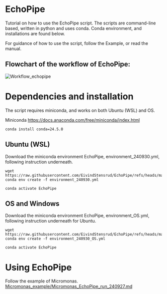 # EchoPipe
Tutorial on how to use the EchoPipe script.
The scripts are command-line based, written in python and uses conda.
Conda environment, and installations are found below.

For guidance of how to use the script, follow the Example, or read the manual.

## Flowchart of the workflow of EchoPipe:


![Workflow_echopipe](https://github.com/EivindStensrud/EchoPipe/assets/83813403/e4a0ca27-31a7-48c9-95ab-b05cfbc6d086)




# Dependencies and installation
The script requires miniconda, and works on both Ubuntu (WSL) and OS.

Miniconda
https://docs.anaconda.com/free/miniconda/index.html

```
conda install conda=24.5.0
```

## Ubuntu (WSL)
Download the miniconda environment EchoPipe, environment_240930.yml, following instruction underneath.

```
wget https://raw.githubusercontent.com/EivindStensrud/EchoPipe/refs/heads/main/environment_240930.yml
conda env create -f environment_240930.yml

conda activate EchoPipe

```


## OS and Windows
Download the miniconda environment EchoPipe, environment_OS.yml, following instruction underneath for Ubuntu.

```
wget https://raw.githubusercontent.com/EivindStensrud/EchoPipe/refs/heads/main/environment_240930_OS.yml
conda env create -f environment_240930_OS.yml

conda activate EchoPipe

```

# Using EchoPipe
Follow the example of Micromonas.
[Micromonas_example/Micromonas_EchoPipe_run_240927.md
](https://raw.githubusercontent.com/EivindStensrud/EchoPipe/refs/heads/main/Micromonas_example/Micromonas_EchoPipe_run_240927.md)
